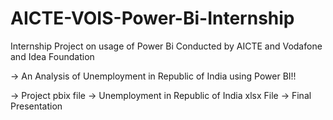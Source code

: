 # AICTE-VOIS-Power-Bi-Internship
Internship Project on usage of Power Bi Conducted by AICTE and Vodafone and Idea Foundation


-> An Analysis of Unemployment in Republic of India using Power BI!!

-> Project pbix file 
-> Unemployment in Republic of India xlsx File 
-> Final Presentation

